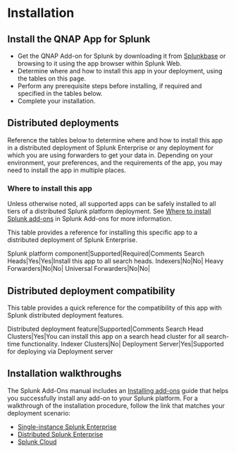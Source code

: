 # Installation

## Install the QNAP App for Splunk

- Get the QNAP Add-on for Splunk by downloading it from [Splunkbase](https://splunkbase.splunk.com/app/4637/) or browsing to it using the app browser within Splunk Web.
- Determine where and how to install this app in your deployment, using the tables on this page.
- Perform any prerequisite steps before installing, if required and specified in the tables below.
- Complete your installation.


## Distributed deployments

Reference the tables below to determine where and how to install this app in a distributed deployment of Splunk Enterprise or any deployment for which you are using forwarders to get your data in. Depending on your environment, your preferences, and the requirements of the app, you may need to install the app in multiple places.

### Where to install this app

Unless otherwise noted, all supported apps can be safely installed to all tiers of a distributed Splunk platform deployment. See [Where to install Splunk add-ons](http://docs.splunk.com/Documentation/AddOns/released/Overview/Wheretoinstall) in Splunk Add-ons for more information.

This table provides a reference for installing this specific app to a distributed deployment of Splunk Enterprise.

Splunk platform component|Supported|Required|Comments
Search Heads|Yes|Yes|Install this app to all search heads.
Indexers|No|No|
Heavy Forwarders|No|No|
Universal Forwarders|No|No|

## Distributed deployment compatibility

This table provides a quick reference for the compatibility of this app with Splunk distributed deployment features.

Distributed deployment feature|Supported|Comments
Search Head Clusters|Yes|You can install this app on a search head cluster for all search-time functionality.
Indexer Clusters|No|
Deployment Server|Yes|Supported for deploying via Deployment server

## Installation walkthroughs

The Splunk Add-Ons manual includes an [Installing add-ons](http://docs.splunk.com/Documentation/AddOns/released/Overview/Installingadd-ons) guide that helps you successfully install any add-on to your Splunk platform.
For a walkthrough of the installation procedure, follow the link that matches your deployment scenario:

- [Single-instance Splunk Enterprise](http://docs.splunk.com/Documentation/AddOns/released/Overview/Singleserverinstall)
- [Distributed Splunk Enterprise](http://docs.splunk.com/Documentation/AddOns/released/Overview/Distributedinstall)
- [Splunk Cloud](http://docs.splunk.com/Documentation/AddOns/released/Overview/SplunkCloudinstall)
